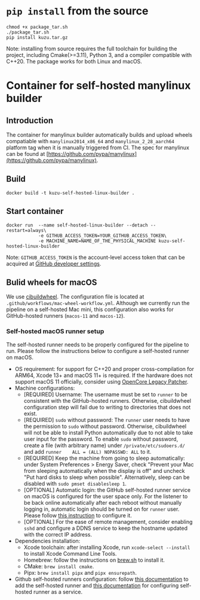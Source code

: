 # `pip install` from the source
```
chmod +x package_tar.sh
./package_tar.sh
pip install kuzu.tar.gz    
```

Note: installing from source requires the full toolchain for building the project, including Cmake(>=3.11), Python 3, and a compiler compatible with C++20. The package works for both Linux and macOS.

# Container for self-hosted manylinux builder
## Introduction
The container for manylinux builder automatically builds and upload wheels compatiable with `manylinux2014_x86_64` and `manylinux_2_28_aarch64` platform tag when it is manually triggered from CI. The spec for manylinux can be found at [https://github.com/pypa/manylinux](https://github.com/pypa/manylinux).

## Build
```
docker build -t kuzu-self-hosted-linux-builder .
```

## Start container
```
docker run  --name self-hosted-linux-builder --detach --restart=always\
            -e GITHUB_ACCESS_TOKEN=YOUR_GITHUB_ACCESS_TOKEN\
            -e MACHINE_NAME=NAME_OF_THE_PHYSICAL_MACHINE kuzu-self-hosted-linux-builder
```

Note: `GITHUB_ACCESS_TOKEN` is the account-level access token that can be acquired at [GitHub developer settings](https://github.com/settings/tokens).

## Bulid wheels for macOS
We use [cibuildwheel](https://github.com/pypa/cibuildwheel). The configuration file is located at `.github/workflows/mac-wheel-workflow.yml`. Although we currently run the pipeline on a self-hosted Mac mini, this configuration also works for GitHub-hosted runners (`macos-11` and `macos-12`).

### Self-hosted macOS runner setup
The self-hosted runner needs to be properly configured for the pipeline to run. Please follow the instructions below to configure a self-hosted runner on macOS.

- OS requirement: for support for C++20 and proper cross-compilation for ARM64, Xcode 13+ and macOS 11+ is required. If the hardware does not support macOS 11 officially, consider using [OpenCore Legacy Patcher](https://dortania.github.io/OpenCore-Legacy-Patcher/).
- Machine configurations:
    - [REQUIRED] Username: The username must be set to `runner` to be consistent with the GitHub-hosted runners. Otherwise, cibuildwheel configuration step will fail due to writing to directories that does not exist.
    - [REQUIRED] `sudo` without password: The `runner` user needs to have the permission to `sudo` without password. Otherwise, cibuildwheel will not be able to install Python automatically due to not able to take user input for the password. To enable `sudo` without password, create a file (with arbitrary name) under `/private/etc/sudoers.d/` and add `runner    ALL = (ALL) NOPASSWD: ALL` to it.
    - [REQUIRED] Keep the machine from going to sleep automatically: under System Preferences > Energy Saver, check "Prevent your Mac from sleeping automatically when the display is off" and uncheck "Put hard disks to sleep when possible". Alternatively, sleep can be disabled with `sudo pmset disablesleep 1`.
    - [OPTIONAL] Automatic login: the GitHub self-hosted runner service on macOS is configured for the user space only. For the listener to be back online automatically after each reboot without manually logging in, automatic login should be turned on for `runner` user. Please follow [this instruction](https://support.apple.com/en-us/HT201476) to configure it.
    - [OPTIONAL] For the ease of remote management, consider enabling `sshd` and configure a DDNS service to keep the hostname updated with the correct IP address.
- Dependencies installation:
    - Xcode toolchain: after installing Xcode, run `xcode-select --install` to install Xcode Command Line Tools.
    - Homebrew: follow the instructions on [brew.sh](https://brew.sh) to install it.
    - CMake: `brew install cmake`.
    - Pipx: `brew install pipx` and `pipx ensurepath`.
- Github self-hosted runners configuration: follow [this documentation](https://docs.github.com/en/actions/hosting-your-own-runners/adding-self-hosted-runners) to add the self-hosted runner and [this documentation](https://docs.github.com/en/actions/hosting-your-own-runners/configuring-the-self-hosted-runner-application-as-a-service) for configuring self-hosted runner as a service.
